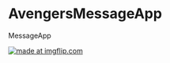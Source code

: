# AvengersMessageApp
MessageApp

<a href="https://imgflip.com/gif/31luzh"><img src="https://i.imgflip.com/31luzh.gif" title="made at imgflip.com"/></a>
